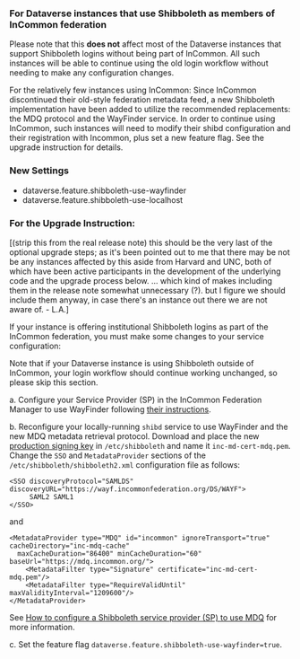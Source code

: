 ### For Dataverse instances that use Shibboleth as members of InCommon federation

Please note that this **does not** affect most of the Dataverse instances that support Shibboleth logins without being part of InCommon. All such instances will be able to continue using the old login workflow without needing to make any configuration changes. 

For the relatively few instances using InCommon: Since InCommon discontinued their old-style federation metadata feed, a new Shibboleth implementation have been added to utilize the recommended replacements: the MDQ protocol and the WayFinder service. In order to continue using InCommon, such instances will need to modify their shibd configuration and their registration with Incommon, plus set a new feature flag. See the upgrade instruction for details.


### New Settings

- dataverse.feature.shibboleth-use-wayfinder
- dataverse.feature.shibboleth-use-localhost

### For the Upgrade Instruction:

[(strip this from the real release note) this should be the very last of the optional upgrade steps; as it's been pointed out to me that there may be not be any instances affected by this aside from Harvard and UNC, both of which have been active participants in the development of the underlying code and the upgrade process below. ... which kind of makes including them in the release note somewhat unnecessary (?). but I figure we should include them anyway, in case there's an instance out there we are not aware of. - L.A.]


If your instance is offering institutional Shibboleth logins as part of the InCommon federation, you must make some changes to your service configuration:

Note that if your Dataverse instance is using Shibboleth outside of InCommon, your login workflow should continue working unchanged, so please skip this section.

a. Configure your Service Provider (SP) in the InCommon Federation Manager to use WayFinder following [their instructions](https://spaces.at.internet2.edu/display/federation/how-to-configure-service-to-use-wayfinder).

b. Reconfigure your locally-running `shibd` service to use WayFinder and the new MDQ metadata retrieval protocol.
Download and place the new [production signing key](https://spaces.at.internet2.edu/display/MDQ/production-mdq-signing-key) in `/etc/shibboleth` and name it `inc-md-cert-mdq.pem`.
Change the `SSO` and `MetadataProvider` sections of the `/etc/shibboleth/shibboleth2.xml` configuration file as follows:

```
<SSO discoveryProtocol="SAMLDS" discoveryURL="https://wayf.incommonfederation.org/DS/WAYF">
     SAML2 SAML1
</SSO>
```
and
```
<MetadataProvider type="MDQ" id="incommon" ignoreTransport="true" cacheDirectory="inc-mdq-cache"
  maxCacheDuration="86400" minCacheDuration="60" baseUrl="https://mdq.incommon.org/">
    <MetadataFilter type="Signature" certificate="inc-md-cert-mdq.pem"/>
    <MetadataFilter type="RequireValidUntil" maxValidityInterval="1209600"/>
</MetadataProvider>
```
See [How to configure a Shibboleth service provider (SP) to use MDQ](https://spaces.at.internet2.edu/display/MDQ/how-to-configure-shib-sp-to-use-mdq) for more information.

c. Set the feature flag `dataverse.feature.shibboleth-use-wayfinder=true`. 

